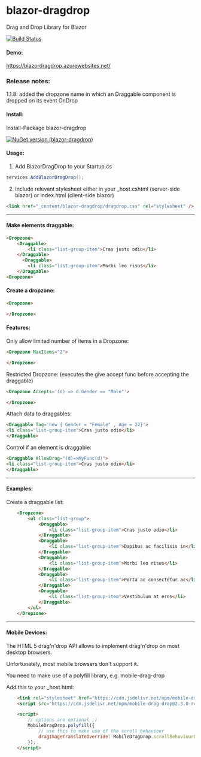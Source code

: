 # blazor-dragdrop
Drag and Drop Library for Blazor

[![Build Status](https://dev.azure.com/postlagerkarte/blazor-dragdrop/_apis/build/status/Postlagerkarte.blazor-dragdrop?branchName=master)](https://dev.azure.com/postlagerkarte/blazor-dragdrop/_build/latest?definitionId=3&branchName=master)

#### Demo:

https://blazordragdrop.azurewebsites.net/

### Release notes:

1.1.8: added the dropzone name in which an Draggable component is dropped on its event OnDrop

#### Install:

Install-Package blazor-dragdrop

[![NuGet version (blazor-dragdrop)](https://img.shields.io/nuget/v/blazor-dragdrop.svg?style=flat-square)](https://www.nuget.org/packages/blazor-dragdrop)

#### Usage:

1) Add BlazorDragDrop to your Startup.cs

```csharp
services.AddBlazorDragDrop();
```

2)  Include relevant stylesheet either in your _host.cshtml (server-side blazor) or index.html (client-side blazor) 

```html
<link href="_content/blazor-dragdrop/dragdrop.css" rel="stylesheet" />
```

------

#### Make elements draggable:

```html
<Dropzone>
    <Draggable>
        <li class="list-group-item">Cras justo odio</li>
    </Draggable>
      <Draggable>
        <li class="list-group-item">Morbi leo risus</li>
    </Draggable>
<Dropzone>
```

#### Create a dropzone:

```html
<Dropzone>

</Dropzone>
```

#### Features:

Only allow limited number of items in a Dropzone: 

```html
<Dropzone MaxItems="2">

</Dropzone>
```

Restricted Dropzone: (executes the give accept func before accepting the draggable)

```html
<Dropzone Accepts='(d) => d.Gender == "Male"'>

</Dropzone>
```

Attach data to draggables:
```html
<Draggable Tag='new { Gender = "Female" , Age = 22}'>
<li class="list-group-item">Cras justo odio</li>
</Draggable>
```

Control if an element is draggable:

```html
<Draggable AllowDrag="(d)=>MyFunc(d)">
<li class="list-group-item">Cras justo odio</li>
</Draggable>
```

------

#### Examples:

Create a draggable list:
```html
    <Dropzone>
        <ul class="list-group">
            <Draggable>
                <li class="list-group-item">Cras justo odio</li>
            </Draggable>
            <Draggable>
                <li class="list-group-item">Dapibus ac facilisis in</li>
            </Draggable>
            <Draggable>
                <li class="list-group-item">Morbi leo risus</li>
            </Draggable>
            <Draggable>
                <li class="list-group-item">Porta ac consectetur ac</li>
            </Draggable>
            <Draggable>
                <li class="list-group-item">Vestibulum at eros</li>
            </Draggable>
        </ul>
    </Dropzone>
```

------
#### Mobile Devices:

The HTML 5 drag'n'drop API allows to implement drag'n'drop on most desktop browsers.

Unfortunately, most mobile browsers don't support it. 

You need to make use of a polyfill library, e.g. mobile-drag-drop

Add this to your _host.html:

```html
    <link rel="stylesheet" href="https://cdn.jsdelivr.net/npm/mobile-drag-drop@2.3.0-rc.2/default.css">
    <script src="https://cdn.jsdelivr.net/npm/mobile-drag-drop@2.3.0-rc.2/index.min.js"></script>

    <script>
        // options are optional ;)
        MobileDragDrop.polyfill({
            // use this to make use of the scroll behaviour
            dragImageTranslateOverride: MobileDragDrop.scrollBehaviourDragImageTranslateOverride
        });
    </script>
```
